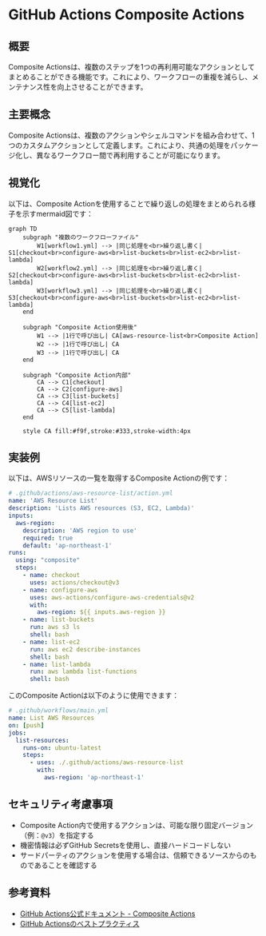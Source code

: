 # GitHub Actions Composite Actions

## 概要
Composite Actionsは、複数のステップを1つの再利用可能なアクションとしてまとめることができる機能です。これにより、ワークフローの重複を減らし、メンテナンス性を向上させることができます。

## 主要概念
Composite Actionsは、複数のアクションやシェルコマンドを組み合わせて、1つのカスタムアクションとして定義します。これにより、共通の処理をパッケージ化し、異なるワークフロー間で再利用することが可能になります。

## 視覚化
以下は、Composite Actionを使用することで繰り返しの処理をまとめられる様子を示すmermaid図です：

```mermaid
graph TD
    subgraph "複数のワークフローファイル"
        W1[workflow1.yml] --> |同じ処理を<br>繰り返し書く| S1[checkout<br>configure-aws<br>list-buckets<br>list-ec2<br>list-lambda]
        W2[workflow2.yml] --> |同じ処理を<br>繰り返し書く| S2[checkout<br>configure-aws<br>list-buckets<br>list-ec2<br>list-lambda]
        W3[workflow3.yml] --> |同じ処理を<br>繰り返し書く| S3[checkout<br>configure-aws<br>list-buckets<br>list-ec2<br>list-lambda]
    end

    subgraph "Composite Action使用後"
        W1 --> |1行で呼び出し| CA[aws-resource-list<br>Composite Action]
        W2 --> |1行で呼び出し| CA
        W3 --> |1行で呼び出し| CA
    end

    subgraph "Composite Action内部"
        CA --> C1[checkout]
        CA --> C2[configure-aws]
        CA --> C3[list-buckets]
        CA --> C4[list-ec2]
        CA --> C5[list-lambda]
    end

    style CA fill:#f9f,stroke:#333,stroke-width:4px
```

## 実装例
以下は、AWSリソースの一覧を取得するComposite Actionの例です：

```yaml
# .github/actions/aws-resource-list/action.yml
name: 'AWS Resource List'
description: 'Lists AWS resources (S3, EC2, Lambda)'
inputs:
  aws-region:
    description: 'AWS region to use'
    required: true
    default: 'ap-northeast-1'
runs:
  using: "composite"
  steps:
    - name: checkout
      uses: actions/checkout@v3
    - name: configure-aws
      uses: aws-actions/configure-aws-credentials@v2
      with:
        aws-region: ${{ inputs.aws-region }}
    - name: list-buckets
      run: aws s3 ls
      shell: bash
    - name: list-ec2
      run: aws ec2 describe-instances
      shell: bash
    - name: list-lambda
      run: aws lambda list-functions
      shell: bash
```

このComposite Actionは以下のように使用できます：

```yaml
# .github/workflows/main.yml
name: List AWS Resources
on: [push]
jobs:
  list-resources:
    runs-on: ubuntu-latest
    steps:
      - uses: ./.github/actions/aws-resource-list
        with:
          aws-region: 'ap-northeast-1'
```

## セキュリティ考慮事項
- Composite Action内で使用するアクションは、可能な限り固定バージョン（例：`@v3`）を指定する
- 機密情報は必ずGitHub Secretsを使用し、直接ハードコードしない
- サードパーティのアクションを使用する場合は、信頼できるソースからのものであることを確認する

## 参考資料
- [GitHub Actions公式ドキュメント - Composite Actions](https://docs.github.com/ja/actions/creating-actions/creating-a-composite-action)
- [GitHub Actionsのベストプラクティス](https://docs.github.com/ja/actions/learn-github-actions/security-hardening-for-github-actions)
